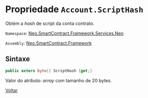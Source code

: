 # Propriedade `Account.ScriptHash`

Obtém a *hash* de script da conta contrato.

`Namespace`: [Neo.SmartContract.Framework.Services.Neo](../../neo.md)

`Assembly`: [Neo.SmartContract.Framework](../../../dotnet.md)

## Sintaxe

```c#
public extern byte[] ScriptHash {get;}
```

Valor do atributo: *array* com tamanho de 20 bytes.



[Voltar](../Account.md)
